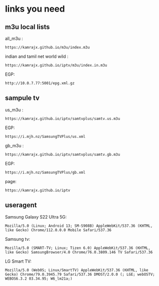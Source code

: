 # links you need

## m3u local lists
all_m3u :
    
    https://kamrajx.github.io/m3u/index.m3u

indian and tamil net world wild :
    
    https://kamrajx.github.io/iptv/m3u/index.in.m3u
EGP:
	
	http://10.0.7.77:5001/epg.xml.gz


## sampule tv

us_m3u :
    
    https://kamrajx.github.io/iptv/samtvplus/samtv.us.m3u

EGP: 
    
    https://i.mjh.nz/SamsungTVPlus/us.xml

gb_m3u : 
    
    https://kamrajx.github.io/iptv/samtvplus/samtv.gb.m3u

EGP: 
    
    https://i.mjh.nz/SamsungTVPlus/gb.xml

page:

    https://kamrajx.github.io/iptv

## useragent
Samsung Galaxy S22 Ultra 5G:

    Mozilla/5.0 (Linux; Android 13; SM-S908B) AppleWebKit/537.36 (KHTML, like Gecko) Chrome/112.0.0.0 Mobile Safari/537.36

Samsung tv:

    Mozilla/5.0 (SMART-TV; Linux; Tizen 6.0) AppleWebKit/537.36 (KHTML, like Gecko) SamsungBrowser/4.0 Chrome/76.0.3809.146 TV Safari/537.36

LG Smart TV:

    Mozilla/5.0 (Web0S; Linux/SmartTV) AppleWebKit/537.36 (KHTML, like Gecko) Chrome/79.0.3945.79 Safari/537.36 DMOST/2.0.0 (; LGE; webOSTV; WEBOS6.3.2 03.34.95; W6_lm21a;)
